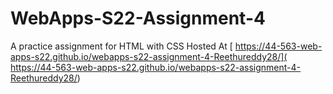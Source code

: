 # WebApps-S22-Assignment-4
A practice assignment for HTML with CSS
Hosted At [ https://44-563-web-apps-s22.github.io/webapps-s22-assignment-4-Reethureddy28/]( https://44-563-web-apps-s22.github.io/webapps-s22-assignment-4-Reethureddy28/)
